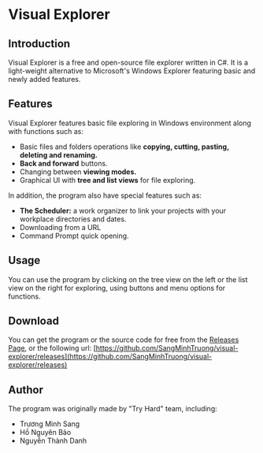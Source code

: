 # Visual Explorer
## Introduction
Visual Explorer is a free and open-source file explorer written in C#. It is a light-weight alternative to Microsoft's Windows Explorer featuring basic and newly added features.
## Features
Visual Explorer features basic file exploring in Windows environment along with functions such as:

* Basic files and folders operations like **copying, cutting, pasting, deleting and renaming.**
* **Back and forward** buttons.
* Changing between **viewing modes.**
* Graphical UI with **tree and list views** for file exploring.

In addition, the program also have special features such as:
* **The Scheduler:** a work organizer to link your projects with your workplace directories and dates.
* Downloading from a URL
* Command Prompt quick opening.

## Usage
You can use the program by clicking on the tree view on the left or the list view on the right for exploring, using buttons and menu options for functions.
## Download
You can get the program or the source code for free from the [Releases Page](https://github.com/SangMinhTruong/visual-explorer/releases), or the following url:
[https://github.com/SangMinhTruong/visual-explorer/releases](https://github.com/SangMinhTruong/visual-explorer/releases)
## Author
The program was originally made by "Try Hard" team, including:
* Trương Minh Sang
* Hồ Nguyên Bảo
* Nguyễn Thành Danh
